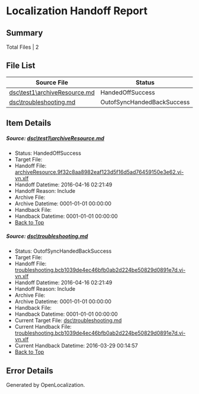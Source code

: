 # <a name='report-top'></a> Localization Handoff Report

## Summary
 Total Files | 2

## File List
 Source File | Status | Details 
 ----------- | ------ | ------- 
 [dsc\test1\archiveResource.md](https://github.com/OpenLocalizationOrg/PowerShell-Docs/blob/326b2c80ae714f96ea7bdec987d4e468ca263440/dsc/test1/archiveResource.md) | HandedOffSuccess | [Details](#e04310b8654bab21ba61cb46b1b110b9791b9ffd53)
 [dsc\troubleshooting.md](https://github.com/OpenLocalizationOrg/PowerShell-Docs/blob/eabfe8b0e2acbb3b9d01b2934f1df7b55730e2cb/dsc/troubleshooting.md) | OutofSyncHandedBackSuccess | [Details](#5ccc3e7d7e0616822fead2254b5393cba068803958)

## Item Details
##### <a name='e04310b8654bab21ba61cb46b1b110b9791b9ffd53'></a> Source: [dsc\test1\archiveResource.md](https://github.com/OpenLocalizationOrg/PowerShell-Docs/blob/326b2c80ae714f96ea7bdec987d4e468ca263440/dsc/test1/archiveResource.md)
* Status: HandedOffSuccess
* Target File: 
* Handoff File: [archiveResource.9f32c8aa8982eaf123d5f16d5ad76459150e3e62.vi-vn.xlf](https://github.com/OpenLocalizationOrg/olhandoff/blob/2c1e2e31ce535ff00df96501887c6bae589ba16b/ol-handoff/OpenLocalizationOrg/PowerShell-Docs.vi-vn/master/archiveResource.9f32c8aa8982eaf123d5f16d5ad76459150e3e62.vi-vn.xlf)
* Handoff Datetime: 2016-04-16 02:21:49
* Handoff Reason: Include
* Archive File: 
* Archive Datetime: 0001-01-01 00:00:00
* Handback File: 
* Handback Datetime: 0001-01-01 00:00:00
* [Back to Top](#report-top)

##### <a name='5ccc3e7d7e0616822fead2254b5393cba068803958'></a> Source: [dsc\troubleshooting.md](https://github.com/OpenLocalizationOrg/PowerShell-Docs/blob/eabfe8b0e2acbb3b9d01b2934f1df7b55730e2cb/dsc/troubleshooting.md)
* Status: OutofSyncHandedBackSuccess
* Target File: 
* Handoff File: [troubleshooting.bcb1039de4ec46bfb0ab2d224be50829d0891e7d.vi-vn.xlf](https://github.com/OpenLocalizationOrg/olhandoff/blob/2c1e2e31ce535ff00df96501887c6bae589ba16b/ol-handoff/OpenLocalizationOrg/PowerShell-Docs.vi-vn/master/troubleshooting.bcb1039de4ec46bfb0ab2d224be50829d0891e7d.vi-vn.xlf)
* Handoff Datetime: 2016-04-16 02:21:49
* Handoff Reason: Include
* Archive File: 
* Archive Datetime: 0001-01-01 00:00:00
* Handback File: 
* Handback Datetime: 0001-01-01 00:00:00
* Current Target File: [dsc\troubleshooting.md](https://github.com/OpenLocalizationOrg/PowerShell-Docs.vi-vn/blob/ac4c7a0ddd7b9adf97ef6f72370fed3a3ede6bbb/dsc/troubleshooting.md)
* Current Handback File: [troubleshooting.bcb1039de4ec46bfb0ab2d224be50829d0891e7d.vi-vn.xlf](https://github.com/OpenLocalizationOrg/olhandback/blob/0381c30da4aa481e4fabb22c9c37893761d27a33/ol-handback/OpenLocalizationOrg/PowerShell-Docs.vi-vn/master/troubleshooting.bcb1039de4ec46bfb0ab2d224be50829d0891e7d.vi-vn.xlf)
* Current Handback Datetime: 2016-03-29 00:14:57
* [Back to Top](#report-top)


## Error Details

Generated by OpenLocalization.
